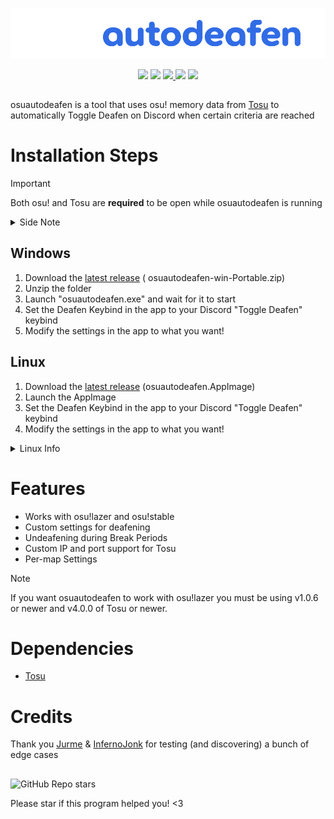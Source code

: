 <p align="center">
  <img width="1000" src="osuautodeafen/Resources/osuautodeafen.png">
</p>

<p align="center">
  <a href="LICENSE"><img src="https://img.shields.io/github/license/aerodite/osuautodeafen"></a>
  <img src="https://img.shields.io/github/languages/top/aerodite/osuautodeafen">
  <a href="https://www.codefactor.io/repository/github/aerodite/osuautodeafen">
    <img src="https://www.codefactor.io/repository/github/aerodite/osuautodeafen/badge">
  </a>
  <img src="https://img.shields.io/github/v/release/Aerodite/osuautodeafen">
  <img src="https://img.shields.io/github/downloads/aerodite/osuautodeafen/total">
</p>

##

osuautodeafen is a tool that uses osu! memory data from [Tosu](https://github.com/KotRikD/tosu) to automatically Toggle
Deafen on Discord when certain criteria are reached

# Installation Steps

> [!IMPORTANT]
> Both osu! and Tosu are __required__ to be open while osuautodeafen is running
> <details>
>  <summary>Side Note</summary>
>
>
> * If Tosu is installed, osuautodeafen will try to automatically open it if it isn't detected on startup
></details>

## Windows

1. Download the [latest release](https://github.com/Aerodite/osuautodeafen/releases/latest) (
   osuautodeafen-win-Portable.zip)
2. Unzip the folder
3. Launch "osuautodeafen.exe" and wait for it to start
4. Set the Deafen Keybind in the app to your Discord "Toggle Deafen" keybind
5. Modify the settings in the app to what you want!

## Linux

1. Download the [latest release](https://github.com/Aerodite/osuautodeafen/releases/latest) (osuautodeafen.AppImage)
3. Launch the AppImage
4. Set the Deafen Keybind in the app to your Discord "Toggle Deafen" keybind
5. Modify the settings in the app to what you want!

<details>
  <summary>Linux Info</summary>
Linux was tested on Linux 6.16.4 CachyOS x86_64 (Hyprland) on osu!lazer with Tosu running from the latest GitHub Release being ran with sudo ./tosu
</details>

# Features

* Works with osu!lazer and osu!stable
* Custom settings for deafening
* Undeafening during Break Periods
* Custom IP and port support for Tosu
* Per-map Settings

> [!NOTE]
> If you want osuautodeafen to work with osu!lazer you must be using v1.0.6 or newer and v4.0.0 of Tosu or newer.

# Dependencies

* [Tosu](https://github.com/KotRikD/tosu)

# Credits

Thank you [Jurme](https://osu.ppy.sh/users/6282195) & [InfernoJonk](https://osu.ppy.sh/users/9537557) for testing (and
discovering) a bunch of edge cases

##

![GitHub Repo stars](https://img.shields.io/github/stars/aerodite/osuautodeafen?style=social)

Please star if this program helped you! <3

